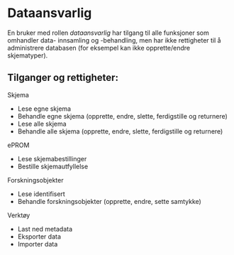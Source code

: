 # Dataansvarlig

En bruker med rollen *dataansvarlig* har tilgang til alle funksjoner som omhandler data-
innsamling og -behandling, men har ikke rettigheter til å administrere
databasen (for eksempel kan ikke opprette/endre skjematyper).

## Tilganger og rettigheter:
Skjema
*	Lese egne skjema
*	Behandle egne skjema (opprette, endre, slette, ferdigstille og returnere)
*	Lese alle skjema
*	Behandle alle skjema (opprette, endre, slette, ferdigstille og returnere)

ePROM
*	Lese skjemabestillinger
*	Bestille skjemautfyllelse

Forskningsobjekter
*	Lese identifisert
*	Behandle forskningsobjekter (opprette, endre, sette samtykke)

Verktøy
*	Last ned metadata
*	Eksporter data
*	Importer data
